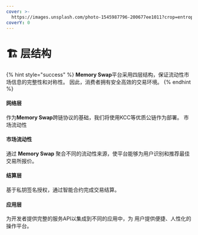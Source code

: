 ```yaml
---
cover: >-
  https://images.unsplash.com/photo-1545987796-200677ee1011?crop=entropy&cs=tinysrgb&fm=jpg&ixid=MnwxOTcwMjR8MHwxfHNlYXJjaHwyfHxuZXR3b3JrfGVufDB8fHx8MTY1Mjk1MDQzMA&ixlib=rb-1.2.1&q=80
coverY: 0
---
```


# 🏗 层结构



{% hint style="success" %}
**Memory Swap**平台采用四层结构，保证流动性市场信息的完整性和对称性。 因此，消费者拥有安全高效的交易环境。
{% endhint %}

#### 网络层

作为**Memory Swap**跨链协议的基础，我们将使用KCC等优质公链作为部署。 市场流动性

#### 市场流动性

通过 **Memory Swap** 聚合不同的流动性来源，使平台能够为用户识别和推荐最佳交易所报价。

#### 结算层

基于私钥签名授权，通过智能合约完成交易结算。

#### 应用层

为开发者提供完整的服务API以集成到不同的应用中，为 用户提供便捷、人性化的操作平台。

